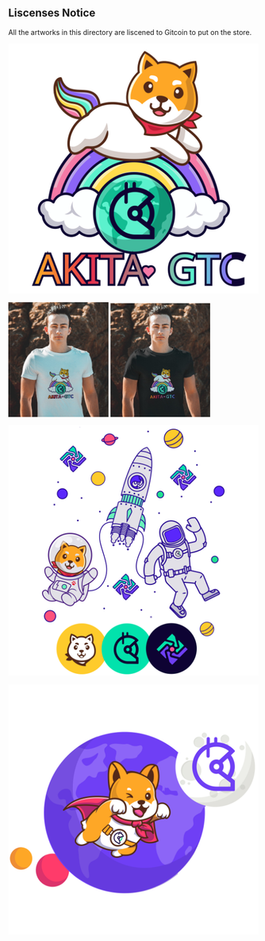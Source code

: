 ## Liscenses Notice

All the artworks in this directory are liscened to Gitcoin to put on the store.



![akita-gitcoin-on-sky-v1.png](./akita-gitcoin-on-sky-v1.svg)

<img src="./akita-gitcoin-on-sky-v1-w-c.jpg" width="40%" /> <img src="./akita-gitcoin-on-sky-v1-b-c.jpg" width="40%" /> 


![akita-gtc-socks-to-space.svg](./akita-gtc-socks-to-space.svg)


![akita-to-moon.svg](./akita-to-moon.svg)
